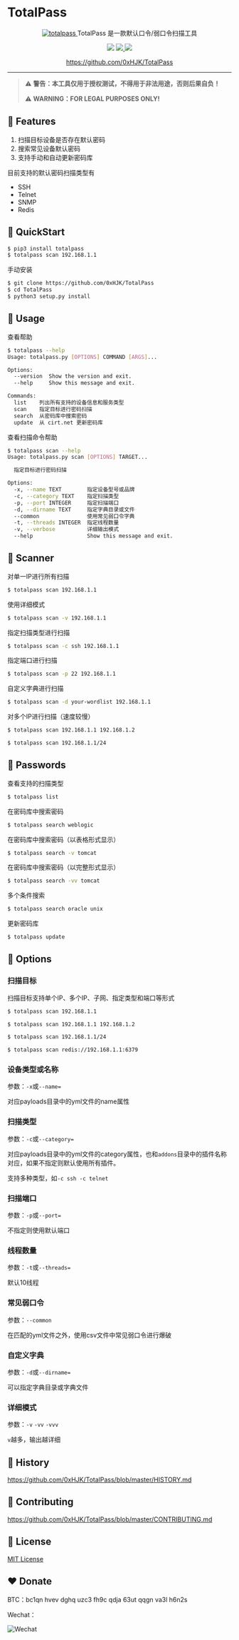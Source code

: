 # TotalPass

<p align="center">
  <a href="https://github.com/0xHJK/TotalPass">
    <img src="https://github.com/0xHJK/TotalPass/raw/master/totalpass.jpg" alt="totalpass">
  </a>
  <span>TotalPass 是一款默认口令/弱口令扫描工具</span><br>
<p>

<p align="center">
  <a><img src="https://img.shields.io/pypi/pyversions/TotalPass.svg"></a>
  <a href="https://github.com/0xHJK/TotalPass/releases">
    <img src="https://img.shields.io/github/release/0xHJK/TotalPass.svg">
  </a>
  <a><img src="https://img.shields.io/github/license/0xHJK/TotalPass.svg"></a>
</p>

<p align="center">
  <a href="https://github.com/0xHJK/TotalPass">https://github.com/0xHJK/TotalPass</a>
</p>

<hr>

> ⚠️ **警告：本工具仅用于授权测试，不得用于非法用途，否则后果自负！**
> 
> ⚠️ **WARNING：FOR LEGAL PURPOSES ONLY!**


## 🤘 Features

1. 扫描目标设备是否存在默认密码
2. 搜索常见设备默认密码
3. 支持手动和自动更新密码库

目前支持的默认密码扫描类型有
- SSH
- Telnet
- SNMP
- Redis

## 🚀 QuickStart

```bash
$ pip3 install totalpass
$ totalpass scan 192.168.1.1
```

手动安装
```bash
$ git clone https://github.com/0xHJK/TotalPass
$ cd TotalPass
$ python3 setup.py install
```

## 💫 Usage

查看帮助

```bash
$ totalpass --help
Usage: totalpass.py [OPTIONS] COMMAND [ARGS]...

Options:
  --version  Show the version and exit.
  --help     Show this message and exit.

Commands:
  list    列出所有支持的设备信息和服务类型
  scan    指定目标进行密码扫描
  search  从密码库中搜索密码
  update  从 cirt.net 更新密码库
```

查看扫描命令帮助
```bash
$ totalpass scan --help
Usage: totalpass.py scan [OPTIONS] TARGET...

  指定目标进行密码扫描

Options:
  -x, --name TEXT        指定设备型号或品牌
  -c, --category TEXT    指定扫描类型
  -p, --port INTEGER     指定扫描端口
  -d, --dirname TEXT     指定字典目录或文件
  --common               使用常见弱口令字典
  -t, --threads INTEGER  指定线程数量
  -v, --verbose          详细输出模式
  --help                 Show this message and exit.
```

## 🤖 Scanner

对单一IP进行所有扫描
```bash
$ totalpass scan 192.168.1.1
```

使用详细模式
```bash
$ totalpass scan -v 192.168.1.1
```

指定扫描类型进行扫描
```bash
$ totalpass scan -c ssh 192.168.1.1
```

指定端口进行扫描
```bash
$ totalpass scan -p 22 192.168.1.1
```

自定义字典进行扫描
```bash
$ totalpass scan -d your-wordlist 192.168.1.1
```

对多个IP进行扫描（速度较慢）
```bash
$ totalpass scan 192.168.1.1 192.168.1.2

$ totalpass scan 192.168.1.1/24
```

## 🔑 Passwords

查看支持的扫描类型
```bash
$ totalpass list
```

在密码库中搜索密码
```bash
$ totalpass search weblogic
```

在密码库中搜索密码（以表格形式显示）
```bash
$ totalpass search -v tomcat
```

在密码库中搜索密码（以完整形式显示）
```bash
$ totalpass search -vv tomcat
```

多个条件搜索
```bash
$ totalpass search oracle unix
```

更新密码库
```bash
$ totalpass update
```

## 🧩 Options

### 扫描目标

扫描目标支持单个IP、多个IP、子网、指定类型和端口等形式
```bash
$ totalpass scan 192.168.1.1

$ totalpass scan 192.168.1.1 192.168.1.2

$ totalpass scan 192.168.1.1/24

$ totalpass scan redis://192.168.1.1:6379
```

### 设备类型或名称

参数：`-x`或`--name=`

对应payloads目录中的yml文件的name属性

### 扫描类型

参数：`-c`或`--category=`

对应payloads目录中的yml文件的category属性，也和`addons`目录中的插件名称对应，如果不指定则默认使用所有插件。

支持多种类型，如`-c ssh -c telnet`

### 扫描端口

参数：`-p`或`--port=`

不指定则使用默认端口

### 线程数量

参数：`-t`或`--threads=`

默认10线程

### 常见弱口令

参数：`--common`

在匹配的yml文件之外，使用csv文件中常见弱口令进行爆破

### 自定义字典

参数：`-d`或`--dirname=`

可以指定字典目录或字典文件

### 详细模式

参数：`-v` `-vv` `-vvv`

`v`越多，输出越详细


## 📜 History

<https://github.com/0xHJK/TotalPass/blob/master/HISTORY.md>

## 🤝 Contributing

<https://github.com/0xHJK/TotalPass/blob/master/CONTRIBUTING.md>

## 📄 License

[MIT License](https://github.com/0xHJK/TotalPass/blob/master/LICENSE)

## ❤️ Donate

BTC：bc1qn hvev dghq uzc3 fh9c qdja 63ut qqgn va3l h6n2s

Wechat：

![Wechat](https://github.com/0xHJK/music-dl/raw/master/static/wepay.jpg)
